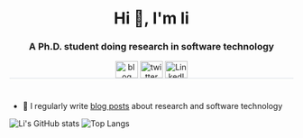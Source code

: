 <!--
**liuli1735/liuli1735** is a ✨ _special_ ✨ repository because its `README.md` (this file) appears on your GitHub profile.

Here are some ideas to get you started:

- 🔭 I’m currently working on ...
- 🌱 I’m currently learning ...
- 👯 I’m looking to collaborate on ...
- 🤔 I’m looking for help with ...
- 💬 Ask me about ...
- 📫 How to reach me: ...
- 😄 Pronouns: ...
- ⚡ Fun fact: ...
- 🎥 You may also want to look at my ...
-->

<h1 align="center">Hi 👋, I'm li</h1>
<h3 align="center">A Ph.D. student doing research in software technology</h3>
<p align="center" style="border-bottom: 1px solid; border-bottom-color: #D8DEE4;>
                         
<a href="https://liuli1735.github.io" target="blank"><img align="center" src="https://cdn.jsdelivr.net/npm/@fortawesome/fontawesome-free@6.1.1/svgs/solid/blog.svg" alt="blog" height="30" width="40" /></a>
<a href="https://twitter.com/ll1735" target="blank"><img align="center" src="https://cdn.jsdelivr.net/npm/@fortawesome/fontawesome-free@6.1.1/svgs/brands/twitter.svg" alt="twitter" height="30" width="40" /></a>
<a href="https://www.linkedin.com/in/ll1735/" target="blank"><img align="center" src="https://cdn.jsdelivr.net/npm/@fortawesome/fontawesome-free@6.1.1/svgs/brands/linkedin.svg" alt="LinkedIn" height="30" width="40" /></a>
<p>

<h1></h1>
  
- 📝 I regularly write [blog posts](https://liuli1735.github.io) about research and software technology
  
![Li's GitHub stats](https://github-readme-stats.vercel.app/api?username=liuli1735&show_icons=true&hide=prs&hide_border=true&count_private=true&theme=default_repocard&hide_title=false&hide_rank=false)
![Top Langs](https://github-readme-stats.vercel.app/api/top-langs/?username=liuli1735&hide_border=true&layout=compact&text_color=151515&bg_color=fefefe&hide_title=false&card_width=210)
